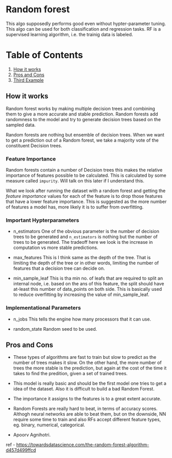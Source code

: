 # Random forest
This algo supposedly performs good even without hypter-parameter tuning. This algo can be used for both classification and regression tasks. RF is a supervised learning algorithm, i.e. the trainig data is labeled.

# Table of Contents
1. [How it works](#how-it-works)
2. [Pros and Cons](#pros-and-cons)
3. [Third Example](#third-example)


## How it works
Random forest works by making multiple decision trees and combining them to give a more accurate and stable prediction. Random forests add randomness to the model and try to generate decision trees based on the sampled data.

Random forests are nothing but ensemble of decision trees. When we want to get a prediction out of a Random forest, we take a majority vote of the constituent Decision trees.

### Feature Importance
Random forests contain a number of Decision trees this makes the relative importance of features possible to be calculated. This is calculated by some measure called `impurity`. Will talk on this later if I understand this.

What we look after running the dataset with a random forest and getting the *feature importance* values for each of the feature is to drop those features that have a lower feature importance. This is suggested as the more number of features a model has, more likely it is to suffer from overfitting.

### Important Hypterparameters

  * n_estimators
One of the obvious parameter is the number of decision trees to be generated and `n_estimators` is nothing but the number of trees to be generated. The tradeoff here we look is the increase in computation vs more stable predictions.

  * max_features
This is I think same as the depth of the tree. That is limiting the depth of the tree or in other words, limiting the number of features that a decision tree can decide on.

  * min_sample_leaf
This is tha min no. of leafs that are required to split an internal node, i.e. based on the ans of this feature, the split should have at-least this number of data_points on both side. This is basically used to reduce overfitting by increasing the value of min_sample_leaf.

### Implementational Parameters
  * n_jobs 
  This tells the engine how many processors that it can use.

  * random_state
  Random seed to be used.

## Pros and Cons

  * These types of algorithms are fast to train but slow to predict as the number of trees makes it slow. On the other hand, the more number of trees the more stable is the prediction, but again at the cost of the time it takes to find the predition, given a set of trained trees.

  * This model is really basic and should be the first model one tries to get a idea of the dataset. Also it is difficult to build a bad Random Forest.

  * The importance it assigns to the features is to a great extent accurate.

  * Random Forests are really hard to beat, in terms of accuracy scores. Althogh neural networks are able to beat them, but on the downside, NN require some time to train and also RFs accept different feature types, eg. binary, numerical, categorical.

- Apoorv Agnihotri.

ref - https://towardsdatascience.com/the-random-forest-algorithm-d457d499ffcd
